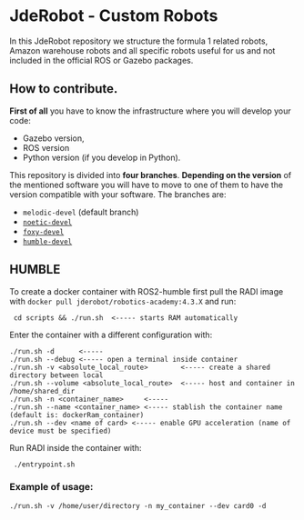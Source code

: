 # JdeRobot - Custom Robots

In this JdeRobot repository we structure the formula 1 related robots, Amazon warehouse robots and all specific robots useful for us and not included in the official ROS or Gazebo packages.

## How to contribute.

**First of all** you have to know the infrastructure where you will develop your code: 

- Gazebo version,
- ROS version
- Python version (if you develop in Python).

This repository is divided into **four branches**. **Depending on the version** of the mentioned software you will have to move to one of them to have the version compatible with your software. The branches are:
- `melodic-devel` (default branch)
- [`noetic-devel`](https://github.com/JdeRobot/CustomRobots/tree/noetic-devel)
- [`foxy-devel`](https://github.com/JdeRobot/CustomRobots/tree/foxy-devel)
- [`humble-devel`](https://github.com/JdeRobot/CustomRobots/tree/humble-devel)

## HUMBLE
To create a docker container with ROS2-humble first pull the RADI image with `docker pull jderobot/robotics-academy:4.3.X` and run:
~~~
 cd scripts && ./run.sh  <----- starts RAM automatically
~~~

Enter the container with a different configuration with:
~~~
./run.sh -d      <-----
./run.sh --debug <----- open a terminal inside container
./run.sh -v <absolute_local_route>        <----- create a shared directory between local 
./run.sh --volume <absolute_local_route>  <----- host and container in /home/shared_dir
./run.sh -n <container_name>     <-----
./run.sh --name <container_name> <----- stablish the container name (default is: dockerRam_container)
./run.sh --dev <name of card> <----- enable GPU acceleration (name of device must be specified)
~~~
Run RADI inside the container with:
~~~
 ./entrypoint.sh
~~~

### Example of usage:
~~~
./run.sh -v /home/user/directory -n my_container --dev card0 -d
~~~
